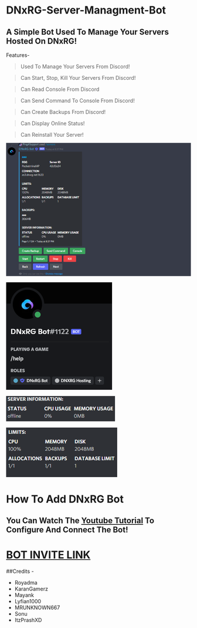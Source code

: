 # DNxRG-Server-Managment-Bot
## A Simple Bot Used To Manage Your Servers Hosted On DNxRG!


Features-
> Used To Manage Your Servers From Discord!

> Can Start, Stop, Kill Your Servers From Discord!

> Can Read Console From Discord

> Can Send Command To Console From Discord!

> Can Create Backups From Discord!

> Can Display Online Status!

> Can Reinstall Your Server!


![preview](/assets/pre1.png)



![preview2](/assets/pre2.png)


![preview3](/assets/pre3.png)



![preview3](/assets/pre4.png)



# How To Add **DNxRG Bot**

## You Can Watch The [Youtube Tutorial](https://youtu.be/E1rYE8606n8) To Configure And Connect The Bot!

# [BOT INVITE LINK](https://discord.com/api/oauth2/authorize?client_id=903227478502441001&permissions=8&scope=bot%20applications.commands)

##Credits -
- Royadma
- KaranGamerz
- Mayank
- Lyfian1000
- MRUNKNOWN667
- Sonu
- ItzPrashXD
